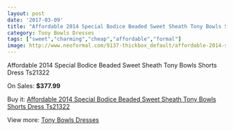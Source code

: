 ```yaml
---
layout: post
date: '2017-03-09'
title: "Affordable 2014 Special Bodice Beaded Sweet Sheath Tony Bowls Shorts Dress Ts21322"
category: Tony Bowls Dresses
tags: ["sweet","charming","cheap","affordable","formal"]
image: http://www.neoformal.com/9137-thickbox_default/affordable-2014-special-bodice-beaded-sweet-sheath-tony-bowls-shorts-dress-ts21322.jpg
---
```

Affordable 2014 Special Bodice Beaded Sweet Sheath Tony Bowls Shorts Dress Ts21322

On Sales: **$377.99**
<a href="https://www.neoformal.com/en/tony-bowls-dresses/3182-affordable-2014-special-bodice-beaded-sweet-sheath-tony-bowls-shorts-dress-ts21322.html"><amp-img layout="responsive" width="600" height="600" src="//www.neoformal.com/9137-thickbox_default/affordable-2014-special-bodice-beaded-sweet-sheath-tony-bowls-shorts-dress-ts21322.jpg" alt="Affordable 2014 Special Bodice Beaded Sweet Sheath Tony Bowls Shorts Dress Ts21322 0" /></a>
<a href="https://www.neoformal.com/en/tony-bowls-dresses/3182-affordable-2014-special-bodice-beaded-sweet-sheath-tony-bowls-shorts-dress-ts21322.html"><amp-img layout="responsive" width="600" height="600" src="//www.neoformal.com/9143-thickbox_default/affordable-2014-special-bodice-beaded-sweet-sheath-tony-bowls-shorts-dress-ts21322.jpg" alt="Affordable 2014 Special Bodice Beaded Sweet Sheath Tony Bowls Shorts Dress Ts21322 1" /></a>
<a href="https://www.neoformal.com/en/tony-bowls-dresses/3182-affordable-2014-special-bodice-beaded-sweet-sheath-tony-bowls-shorts-dress-ts21322.html"><amp-img layout="responsive" width="600" height="600" src="//www.neoformal.com/9142-thickbox_default/affordable-2014-special-bodice-beaded-sweet-sheath-tony-bowls-shorts-dress-ts21322.jpg" alt="Affordable 2014 Special Bodice Beaded Sweet Sheath Tony Bowls Shorts Dress Ts21322 2" /></a>
<a href="https://www.neoformal.com/en/tony-bowls-dresses/3182-affordable-2014-special-bodice-beaded-sweet-sheath-tony-bowls-shorts-dress-ts21322.html"><amp-img layout="responsive" width="600" height="600" src="//www.neoformal.com/9141-thickbox_default/affordable-2014-special-bodice-beaded-sweet-sheath-tony-bowls-shorts-dress-ts21322.jpg" alt="Affordable 2014 Special Bodice Beaded Sweet Sheath Tony Bowls Shorts Dress Ts21322 3" /></a>
<a href="https://www.neoformal.com/en/tony-bowls-dresses/3182-affordable-2014-special-bodice-beaded-sweet-sheath-tony-bowls-shorts-dress-ts21322.html"><amp-img layout="responsive" width="600" height="600" src="//www.neoformal.com/9140-thickbox_default/affordable-2014-special-bodice-beaded-sweet-sheath-tony-bowls-shorts-dress-ts21322.jpg" alt="Affordable 2014 Special Bodice Beaded Sweet Sheath Tony Bowls Shorts Dress Ts21322 4" /></a>
<a href="https://www.neoformal.com/en/tony-bowls-dresses/3182-affordable-2014-special-bodice-beaded-sweet-sheath-tony-bowls-shorts-dress-ts21322.html"><amp-img layout="responsive" width="600" height="600" src="//www.neoformal.com/9139-thickbox_default/affordable-2014-special-bodice-beaded-sweet-sheath-tony-bowls-shorts-dress-ts21322.jpg" alt="Affordable 2014 Special Bodice Beaded Sweet Sheath Tony Bowls Shorts Dress Ts21322 5" /></a>
<a href="https://www.neoformal.com/en/tony-bowls-dresses/3182-affordable-2014-special-bodice-beaded-sweet-sheath-tony-bowls-shorts-dress-ts21322.html"><amp-img layout="responsive" width="600" height="600" src="//www.neoformal.com/9138-thickbox_default/affordable-2014-special-bodice-beaded-sweet-sheath-tony-bowls-shorts-dress-ts21322.jpg" alt="Affordable 2014 Special Bodice Beaded Sweet Sheath Tony Bowls Shorts Dress Ts21322 6" /></a>

Buy it: [Affordable 2014 Special Bodice Beaded Sweet Sheath Tony Bowls Shorts Dress Ts21322](https://www.neoformal.com/en/tony-bowls-dresses/3182-affordable-2014-special-bodice-beaded-sweet-sheath-tony-bowls-shorts-dress-ts21322.html "Affordable 2014 Special Bodice Beaded Sweet Sheath Tony Bowls Shorts Dress Ts21322")

View more: [Tony Bowls Dresses](https://www.neoformal.com/en/33-tony-bowls-dresses "Tony Bowls Dresses")